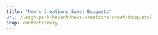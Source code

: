 ```yaml
---
title: "New's Creations Sweet Bouquets"
url: /leigh-park-havant/news-creations-sweet-bouquets/
shop: confectionery
---
```

